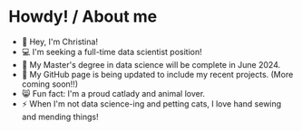 # Howdy! / About me
<!--
**christinaramirez/christinaramirez** is a ✨ _special_ ✨ repository because its `README.md` (this file) appears on your GitHub profile.
!-->
- 🤠 Hey, I'm Christina! 
- 💻 I'm seeking a full-time data scientist position!
- 🔭 My Master's degree in data science will be complete in June 2024.
- 🤖 My GitHub page is being updated to include my recent projects. (More coming soon!!)
- 😸 Fun fact: I'm a proud catlady and animal lover.
- ⚡ When I'm not data science-ing and petting cats, I love hand sewing and mending things!


